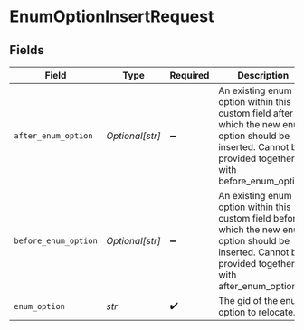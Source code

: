 # EnumOptionInsertRequest


## Fields

| Field                                                                                                                                                     | Type                                                                                                                                                      | Required                                                                                                                                                  | Description                                                                                                                                               | Example                                                                                                                                                   |
| --------------------------------------------------------------------------------------------------------------------------------------------------------- | --------------------------------------------------------------------------------------------------------------------------------------------------------- | --------------------------------------------------------------------------------------------------------------------------------------------------------- | --------------------------------------------------------------------------------------------------------------------------------------------------------- | --------------------------------------------------------------------------------------------------------------------------------------------------------- |
| `after_enum_option`                                                                                                                                       | *Optional[str]*                                                                                                                                           | :heavy_minus_sign:                                                                                                                                        | An existing enum option within this custom field after which the new enum option should be inserted. Cannot be provided together with before_enum_option. | 12345                                                                                                                                                     |
| `before_enum_option`                                                                                                                                      | *Optional[str]*                                                                                                                                           | :heavy_minus_sign:                                                                                                                                        | An existing enum option within this custom field before which the new enum option should be inserted. Cannot be provided together with after_enum_option. | 12345                                                                                                                                                     |
| `enum_option`                                                                                                                                             | *str*                                                                                                                                                     | :heavy_check_mark:                                                                                                                                        | The gid of the enum option to relocate.                                                                                                                   | 97285                                                                                                                                                     |